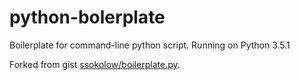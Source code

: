 # python-bolerplate
Boilerplate for command-line python script. Running on Python 3.5.1

Forked from gist [ssokolow/boilerplate.py](https://gist.github.com/ssokolow/151572).

